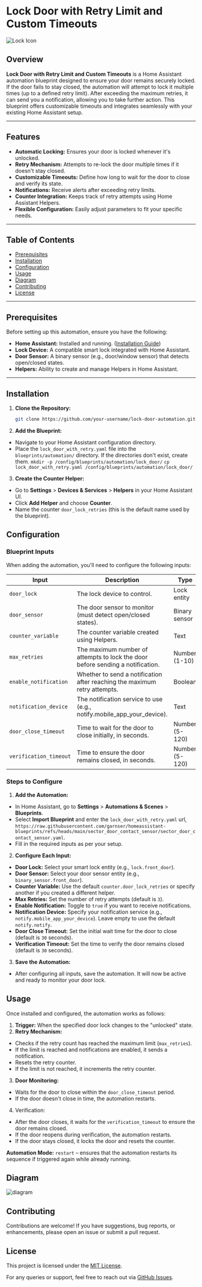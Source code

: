# Lock Door with Retry Limit and Custom Timeouts

![Lock Icon](https://img.icons8.com/ios-filled/50/000000/lock.png)

## Overview

**Lock Door with Retry Limit and Custom Timeouts** is a Home Assistant automation blueprint designed to ensure your door remains securely locked. If the door fails to stay closed, the automation will attempt to lock it multiple times (up to a defined retry limit). After exceeding the maximum retries, it can send you a notification, allowing you to take further action. This blueprint offers customizable timeouts and integrates seamlessly with your existing Home Assistant setup.

---

## Features

- **Automatic Locking:** Ensures your door is locked whenever it's unlocked.
- **Retry Mechanism:** Attempts to re-lock the door multiple times if it doesn't stay closed.
- **Customizable Timeouts:** Define how long to wait for the door to close and verify its state.
- **Notifications:** Receive alerts after exceeding retry limits.
- **Counter Integration:** Keeps track of retry attempts using Home Assistant Helpers.
- **Flexible Configuration:** Easily adjust parameters to fit your specific needs.

---

## Table of Contents

- [Prerequisites](#prerequisites)
- [Installation](#installation)
- [Configuration](#configuration)
- [Usage](#usage)
- [Diagram](#diagram)
- [Contributing](#contributing)
- [License](#license)

---

## Prerequisites

Before setting up this automation, ensure you have the following:

- **Home Assistant:** Installed and running. ([Installation Guide](https://www.home-assistant.io/installation/))
- **Lock Device:** A compatible smart lock integrated with Home Assistant.
- **Door Sensor:** A binary sensor (e.g., door/window sensor) that detects open/closed states.
- **Helpers:** Ability to create and manage Helpers in Home Assistant.

---

## Installation

1. **Clone the Repository:**

   ```bash
   git clone https://github.com/your-username/lock-door-automation.git
   ```
2. **Add the Blueprint:**
  - Navigate to your Home Assistant configuration directory.
  - Place the `lock_door_with_retry.yaml` file into the `blueprints/automation/` directory. If the directories don't exist, create them.
`mkdir -p /config/blueprints/automation/lock_door/`
`cp lock_door_with_retry.yaml /config/blueprints/automation/lock_door/`
3. **Create the Counter Helper:**
  - Go to **Settings** > **Devices & Services** > **Helpers** in your Home Assistant UI.
  - Click **Add Helper** and choose **Counter**.
  - Name the counter `door_lock_retries` (this is the default name used by the blueprint).

## Configuration
### Blueprint Inputs
When adding the automation, you'll need to configure the following inputs:

| Input | Description | Type | Default |
|----|----|----|----|
| `door_lock` | The lock device to control. | Lock entity | *None* |
| `door_sensor` | The door sensor to monitor (must detect open/closed states). | Binary sensor | *None* |
| `counter_variable` | The counter variable created using Helpers. | Text | `counter.door_lock_retries` |
| `max_retries` | The maximum number of attempts to lock the door before sending a notification. | Number (1-10) | `3` |
| `enable_notification` | Whether to send a notification after reaching the maximum retry attempts. | Boolean | `false` |
| `notification_device`	 | The notification service to use (e.g., notify.mobile_app_your_device). | Text | `""` (empty string) |
| `door_close_timeout` | Time to wait for the door to close initially, in seconds. | Number (5-120) | `30` |
| `verification_timeout` | Time to ensure the door remains closed, in seconds. | Number (5-120) | `30` |

### Steps to Configure
1. **Add the Automation:**
  - In Home Assistant, go to **Settings** > **Automations & Scenes** > **Blueprints**.
  - Select **Import Blueprint** and enter the `lock_door_with_retry.yaml` url, `https://raw.githubusercontent.com/garnser/homeassistant-blueprints/refs/heads/main/sector_door_contact_sensor/sector_door_contact_sensor.yaml`.
  - Fill in the required inputs as per your setup.
2. **Configure Each Input:**
  - **Door Lock:** Select your smart lock entity (e.g., `lock.front_door`).
  - **Door Sensor:** Select your door sensor entity (e.g., `binary_sensor.front_door`).
  - **Counter Variable:** Use the default `counter.door_lock_retries` or specify another if you created a different helper.
  - **Max Retries:** Set the number of retry attempts (default is `3`).
  - **Enable Notification:** Toggle to `true` if you want to receive notifications.
  - **Notification Device:** Specify your notification service (e.g., `notify.mobile_app_your_device`). Leave empty to use the default `notify.notify`.
  - **Door Close Timeout:** Set the initial wait time for the door to close (default is `30` seconds).
  - **Verification Timeout:** Set the time to verify the door remains closed (default is `30` seconds).
3. **Save the Automation:**
  - After configuring all inputs, save the automation. It will now be active and ready to monitor your door lock.

## Usage
Once installed and configured, the automation works as follows:

1. **Trigger:** When the specified door lock changes to the "unlocked" state.
2. **Retry Mechanism:**
  - Checks if the retry count has reached the maximum limit (`max_retries`).
  - If the limit is reached and notifications are enabled, it sends a notification.
  - Resets the retry counter.
  - If the limit is not reached, it increments the retry counter.
3. **Door Monitoring:**
  - Waits for the door to close within the `door_close_timeout` period.
  - If the door doesn't close in time, the automation restarts.
4. Verification:
  - After the door closes, it waits for the `verification_timeout` to ensure the door remains closed.
  - If the door reopens during verification, the automation restarts.
  - If the door stays closed, it locks the door and resets the counter.

**Automation Mode:** `restart` – ensures that the automation restarts its sequence if triggered again while already running.

## Diagram

![diagram](door_contact_sensor.png "Diagram")

## Contributing
Contributions are welcome! If you have suggestions, bug reports, or enhancements, please open an issue or submit a pull request.


## License
This project is licensed under the [MIT License](/door_contact_sensor/LICENSE).

For any queries or support, feel free to reach out via [GitHub Issues](https://github.com/garnser/homeassistant-blueprints/issues).
